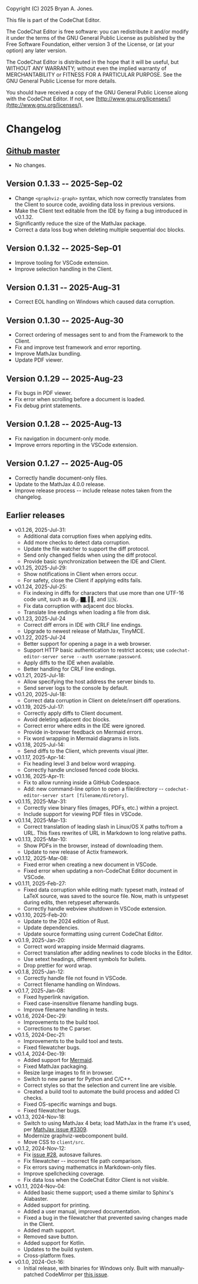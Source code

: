 Copyright (C) 2025 Bryan A. Jones.

This file is part of the CodeChat Editor.

The CodeChat Editor is free software: you can redistribute it and/or modify it
under the terms of the GNU General Public License as published by the Free
Software Foundation, either version 3 of the License, or (at your option) any
later version.

The CodeChat Editor is distributed in the hope that it will be useful, but
WITHOUT ANY WARRANTY; without even the implied warranty of MERCHANTABILITY or
FITNESS FOR A PARTICULAR PURPOSE. See the GNU General Public License for more
details.

You should have received a copy of the GNU General Public License along with the
CodeChat Editor. If not, see
[http://www.gnu.org/licenses/](http://www.gnu.org/licenses/).

Changelog
=========

[Github master](https://github.com/bjones1/CodeChat_Editor)
-----------------------------------------------------------

*   No changes.

Version 0.1.33 -- 2025-Sep-02
-----------------------------

*   Change `<graphviz-graph>` syntax, which now correctly translates from the
    Client to source code, avoiding data loss in previous versions.
*   Make the Client text editable from the IDE by fixing a bug introduced in
    v0.1.32.
*   Significantly reduce the size of the MathJax package.
*   Correct a data loss bug when deleting multiple sequential doc blocks.

Version 0.1.32 -- 2025-Sep-01
-----------------------------

*   Improve tooling for VSCode extension.
*   Improve selection handling in the Client.

Version 0.1.31 -- 2025-Aug-31
-----------------------------

*   Correct EOL handling on Windows which caused data corruption.

Version 0.1.30 -- 2025-Aug-30
-----------------------------

*   Correct ordering of messages sent to and from the Framework to the Client.
*   Fix and improve test framework and error reporting.
*   Improve MathJax bundling.
*   Update PDF viewer.

Version 0.1.29 -- 2025-Aug-23
-----------------------------

*   Fix bugs in PDF viewer.
*   Fix error when scrolling before a document is loaded.
*   Fix debug print statements.

Version 0.1.28 -- 2025-Aug-13
-----------------------------

*   Fix navigation in document-only mode.
*   Improve errors reporting in the VSCode extension.

Version 0.1.27 -- 2025-Aug-05
-----------------------------

*   Correctly handle document-only files.
*   Update to the MathJax 4.0.0 release.
*   Improve release process -- include release notes taken from the changelog.

Earlier releases
----------------

*   v0.1.26, 2025-Jul-31:
    *   Additional data corruption fixes when applying edits.
    *   Add more checks to detect data corruption.
    *   Update the file watcher to support the diff protocol.
    *   Send only changed fields when using the diff protocol.
    *   Provide basic synchronization between the IDE and Client.
*   v0.1.25, 2025-Jul-29:
    *   Show notifications in Client when errors occur.
    *   For safety, close the Client if applying edits fails.
*   v0.1.24, 2025-Jul-25: 
    *   Fix indexing in diffs for characters that use more than one UTF-16 code
        unit, such as 😄,👉🏿,👨‍👦, and 🇺🇳.
    *   Fix data corruption with adjacent doc blocks.
    *   Translate line endings when loading a file from disk.
*   v0.1.23, 2025-Jul-24
    *   Correct diff errors in IDE with CRLF line endings.
    *   Upgrade to newest release of MathJax, TinyMCE.
*   v0.1.22, 2025-Jul-24 
    *   Better support for opening a page in a web browser.
    *   Support HTTP basic authentication to restrict access; use
        `codechat-editor-server serve --auth username:password`.
    *   Apply diffs to the IDE when available.
    *   Better handling for CRLF line endings.
*   v0.1.21, 2025-Jul-18:
    *   Allow specifying the host address the server binds to.
    *   Send server logs to the console by default.
*   v0.1.20, 2025-Jul-18:
    *   Correct data corruption in Client on delete/insert diff operations.
*   v0.1.19, 2025-Jul-17: 
    *   Correctly apply diffs to Client document.
    *   Avoid deleting adjacent doc blocks.
    *   Correct error where edits in the IDE were ignored.
    *   Provide in-browser feedback on Mermaid errors.
    *   Fix word wrapping in Mermaid diagrams in lists.
*   v0.1.18, 2025-Jul-14:
    *   Send diffs to the Client, which prevents visual jitter.
*   v0.1.17, 2025-Apr-14:
    *   Fix heading level 3 and below word wrapping.
    *   Correctly handle unclosed fenced code blocks.
*   v0.1.16, 2025-Apr-11:
    *   Fix to allow running inside a GitHub Codespace.
    *   Add: new command-line option to open a file/directory --
        `codechat-editor-server start [filename/diretory]`.
*   v0.1.15, 2025-Mar-31:
    *   Correctly view binary files (images, PDFs, etc.) within a project.
    *   Include support for viewing PDF files in VSCode.
*   v0.1.14, 2025-Mar-13:
    *   Correct translation of leading slash in Linux/OS X paths to/from a URL.
        This fixes rewrites of URL in Markdown to long relative paths.
*   v0.1.13, 2025-Mar-10:
    *   Show PDFs in the browser, instead of downloading them.
    *   Update to new release of Actix framework.
*   v0.1.12, 2025-Mar-08:
    *   Fixed error when creating a new document in VSCode.
    *   Fixed error when updating a non-CodeChat Editor document in VSCode.
*   v0.1.11, 2025-Feb-27:
    *   Fixed data corruption while editing math: typeset math, instead of LaTeX
        source, was saved to the source file. Now, math is untypeset during
        edits, then retypeset afterwards.
    *   Correctly handle webview shutdown in VSCode extension.
*   v0.1.10, 2025-Feb-20:
    *   Update to the 2024 edition of Rust.
    *   Update dependencies.
    *   Update source formatting using current CodeChat Editor.
*   v0.1.9, 2025-Jan-20:
    *   Correct word wrapping inside Mermaid diagrams.
    *   Correct translation after adding newlines to code blocks in the Editor.
    *   Use setext headings, different symbols for bullets.
    *   Drop prettier for word wrap.
*   v0.1.8, 2025-Jan-12:
    *   Correctly handle file not found in VSCode.
    *   Correct filename handling on Windows.
*   v0.1.7, 2025-Jan-08:
    *   Fixed hyperlink navigation.
    *   Fixed case-insensitive filename handling bugs.
    *   Improve filename handling in tests.
*   v0.1.6, 2024-Dec-29:
    *   Improvements to the build tool.
    *   Corrections to the C parser.
*   v0.1.5, 2024-Dec-21:
    *   Improvements to the build tool and tests.
    *   Fixed filewatcher bugs.
*   v0.1.4, 2024-Dec-19:
    *   Added support for [Mermaid](https://mermaid.js.org/).
    *   Fixed MathJax packaging.
    *   Resize large images to fit in browser.
    *   Switch to new parser for Python and C/C++.
    *   Correct styles so that the selection and current line are visible.
    *   Created a build tool to automate the build process and added CI checks.
    *   Fixed OS-specific warnings and bugs.
    *   Fixed filewatcher bugs.
*   v0.1.3, 2024-Nov-18:
    *   Switch to using MathJax 4 beta; load MathJax in the frame it's used, per
        [MathJax issue #3309](https://github.com/mathjax/MathJax/issues/3309).
    *   Modernize graphviz-webcomponent build.
    *   Move CSS to `client/src`.
*   v0.1.2, 2024-Nov-12:
    *   Fix [issue #28](https://github.com/bjones1/CodeChat_Editor/issues/28),
        autosave failures.
    *   Fix filewatcher -- incorrect file path comparison.
    *   Fix errors saving mathematics in Markdown-only files.
    *   Improve spellchecking coverage.
    *   Fix data loss when the CodeChat Editor Client is not visible.
*   v0.1.1, 2024-Nov-04:
    *   Added basic theme support; used a theme similar to Sphinx's Alabaster.
    *   Added support for printing.
    *   Added a user manual, improved documentation.
    *   Fixed a bug in the filewatcher that prevented saving changes made in the
        Client.
    *   Added math support.
    *   Removed save button.
    *   Added support for Kotlin.
    *   Updates to the build system.
    *   Cross-platform fixes.
*   v0.1.0, 2024-Oct-16:
    *   Initial release, with binaries for Windows only. Built with
        manually-patched CodeMirror per [this
        issue](https://github.com/bjones1/CodeChat_Editor/issues/27).